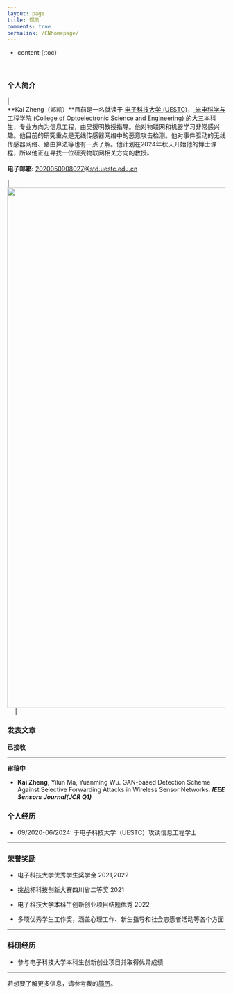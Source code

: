 ```yaml
---
layout: page
title: 郑凯
comments: true
permalink: /CNhomepage/
---
```


* content
{:toc}


<style>
.biblist { }

/* The item */
.biblist li { }

/* You can define custom styles for plstyle field here. */


/*************************************
   The box that contain BibTeX code
 *************************************/
div.noshow { display: none; }
div.BibTeX {
  margin-right: 1%;
  margin-left: 3%;
  margin-top: 1.2em;
  margin-bottom: 1.3em;
  border: 1px solid silver;
  padding: 0.3em 0.5em;
  background: #eeeeee;
}
div.BibTeX pre { font-size: 85%; overflow: auto;  width: 100%; }
</style>

<script>
function toggleBibtex(articleid) {
  var bib = document.getElementById('bib_'+articleid);
  if (bib) {
    if(bib.className.indexOf('BibTeX') != -1) {
    bib.className.indexOf('noshow') == -1?bib.className = 'BibTeX noshow':bib.className = 'BibTeX';
    }
  } else {
    return;
  }
}
</script>



​	
### 个人简介

| <br>**Kai Zheng（郑凯）**目前是一名就读于 <a href="https://www.uestc.edu.cn/">电子科技大学 (UESTC)</a>，[ 光电科学与工程学院 (College of Optoelectronic Science and Engineering)](https://sose.uestc.edu.cn/index.htm/) 的大三本科生，专业方向为信息工程，由吴援明教授指导。他对物联网和机器学习非常感兴趣。他目前的研究重点是无线传感器网络中的恶意攻击检测。他对事件驱动的无线传感器网络、路由算法等也有一点了解。他计划在2024年秋天开始他的博士课程，所以他正在寻找一位研究物联网相关方向的教授。 <br> <br> **电子邮箱:** <2020050908027@std.uestc.edu.cn> <br> <br>| &emsp;<img src="http://AiaIKai.github.io/KaiZheng.jpg" width='1200'>&emsp; |

### 发表文章

**已接收**

---

**审稿中**

* **Kai Zheng**, Yilun Ma, Yuanming Wu. GAN-based Detection Scheme Against Selective Forwarding Attacks in Wireless Sensor Networks. ***IEEE Sensors Journal(JCR Q1)***

### 个人经历 


* 09/2020-06/2024: 于电子科技大学（UESTC）攻读信息工程学士

---

### 荣誉奖励

* 电子科技大学优秀学生奖学金 2021,2022

* 挑战杯科技创新大赛四川省二等奖 2021

* 电子科技大学本科生创新创业项目结题优秀 2022

* 多项优秀学生工作奖，涵盖心理工作、新生指导和社会志愿者活动等各个方面


---

### 科研经历

* 参与电子科技大学本科生创新创业项目并取得优异成绩

---

若想要了解更多信息，请参考我的<a href="http://AiaIKai.github.io/CV_CN.pdf">简历</a>。

<script type="text/javascript" src="//rf.revolvermaps.com/0/0/6.js?i=573geowbknl&amp;m=7&amp;c=ffc000&amp;cr1=ffffff&amp;f=arial&amp;l=1&amp;s=170&amp;bv=70" async="async"></script>




